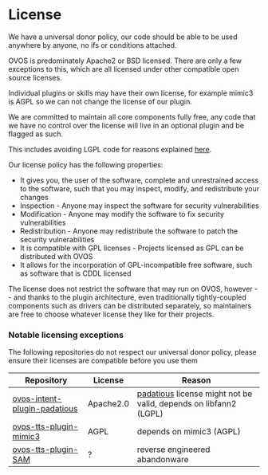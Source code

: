 # License

We have a universal donor policy, our code should be able to be used anywhere by anyone, no ifs or conditions attached.

OVOS is predominately Apache2 or BSD licensed. There are only a few exceptions to this, which are all licensed under other compatible open source licenses.

Individual plugins or skills may have their own license, for example mimic3 is AGPL so we can not change the license of our plugin.

We are committed to maintain all core components fully free, any code that we have no control over the license will live in an optional plugin and be flagged as such.

This includes avoiding LGPL code for reasons explained [here](https://softwareengineering.stackexchange.com/questions/119436/what-does-gpl-with-classpath-exception-mean-in-practice/326325#326325).

Our license policy has the following properties:

-  It gives you, the user of the software, complete and unrestrained access to the software, such that you may inspect, modify, and redistribute your changes
  - Inspection - Anyone may inspect the software for security vulnerabilities
  - Modification - Anyone may modify the software to fix security vulnerabilities
  - Redistribution - Anyone may redistribute the software to patch the security vulnerabilities
- It is compatible with GPL licenses - Projects licensed as GPL can be distributed with OVOS
- It allows for the incorporation of GPL-incompatible free software, such as software that is CDDL licensed

The license does not restrict the software that may run on OVOS, however -- and thanks to the plugin architecture, even traditionally tightly-coupled components such as drivers can be distributed separately, so maintainers are free to choose whatever license they like for their projects.


### Notable licensing exceptions

The following repositories do not respect our universal donor policy, please ensure their licenses are compatible before you use them

| Repository                                                                                  | License   | Reason                                                                                                     |
|---------------------------------------------------------------------------------------------|-----------|------------------------------------------------------------------------------------------------------------|
| [ovos-intent-plugin-padatious](https://github.com/OpenVoiceOS/ovos-intent-plugin-padatious) | Apache2.0 | [padatious](https://github.com/MycroftAI/padatious) license might not be valid, depends on libfann2 (LGPL) |
| [ovos-tts-plugin-mimic3](https://github.com/OpenVoiceOS/ovos-tts-plugin-mimic3)             | AGPL      | depends on mimic3 (AGPL)                                                                                   |
| [ovos-tts-plugin-SAM](https://github.com/OpenVoiceOS/ovos-tts-plugin-SAM)                   | ?         | reverse engineered abandonware                                                                             |
